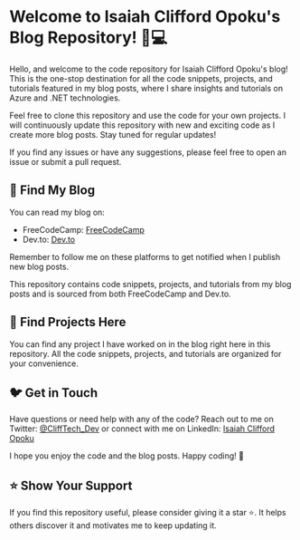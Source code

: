 
# Welcome to Isaiah Clifford Opoku's Blog Repository! 📝💻

Hello, and welcome to the code repository for Isaiah Clifford Opoku's blog! This is the one-stop destination for all the code snippets, projects, and tutorials featured in my blog posts, where I share insights and tutorials on Azure and .NET technologies.

Feel free to clone this repository and use the code for your own projects. I will continuously update this repository with new and exciting code as I create more blog posts. Stay tuned for regular updates!

If you find any issues or have any suggestions, please feel free to open an issue or submit a pull request.

## 📖 Find My Blog

You can read my blog on:
- FreeCodeCamp: [FreeCodeCamp](https://www.freecodecamp.org/news/author/clifford/)
- Dev.to: [Dev.to](https://dev.to/clifftech)

Remember to follow me on these platforms to get notified when I publish new blog posts.

This repository contains code snippets, projects, and tutorials from my blog posts and is sourced from both FreeCodeCamp and Dev.to.

## 📂 Find Projects Here

You can find any project I have worked on in the blog right here in this repository. All the code snippets, projects, and tutorials are organized for your convenience.


## 🐦 Get in Touch

Have questions or need help with any of the code? Reach out to me on Twitter: [@CliffTech_Dev](https://x.com/Clifftech_Dev) or connect with me on LinkedIn: [Isaiah Clifford Opoku](https://www.linkedin.com/in/isaiah-clifford-opoku/)

I hope you enjoy the code and the blog posts. Happy coding! 🚀

## ⭐️ Show Your Support

If you find this repository useful, please consider giving it a star ⭐️. It helps others discover it and motivates me to keep updating it.

